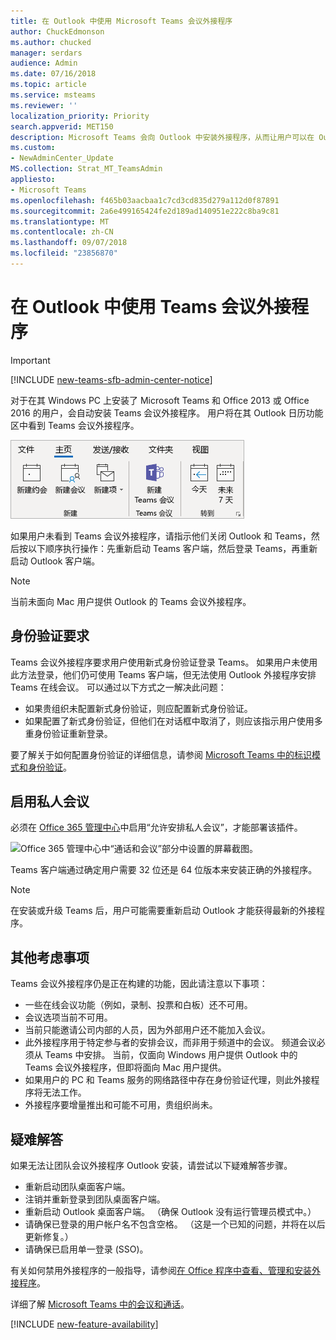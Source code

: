 ```yaml
---
title: 在 Outlook 中使用 Microsoft Teams 会议外接程序
author: ChuckEdmonson
ms.author: chucked
manager: serdars
audience: Admin
ms.date: 07/16/2018
ms.topic: article
ms.service: msteams
ms.reviewer: ''
localization_priority: Priority
search.appverid: MET150
description: Microsoft Teams 会向 Outlook 中安装外接程序，从而让用户可以在 Outlook 中安排 Teams 会议。
ms.custom:
- NewAdminCenter_Update
MS.collection: Strat_MT_TeamsAdmin
appliesto:
- Microsoft Teams
ms.openlocfilehash: f465b03aacbaa1c7cd3cd835d279a112d0f87891
ms.sourcegitcommit: 2a6e499165424fe2d189ad140951e222c8ba9c81
ms.translationtype: MT
ms.contentlocale: zh-CN
ms.lasthandoff: 09/07/2018
ms.locfileid: "23856870"
---
```

<a name="use-the-teams-meeting-add-in-in-outlook"></a>在 Outlook 中使用 Teams 会议外接程序
=======================================
> [!IMPORTANT]
> [!INCLUDE [new-teams-sfb-admin-center-notice](includes/new-teams-sfb-admin-center-notice.md)]

对于在其 Windows PC 上安装了 Microsoft Teams 和 Office 2013 或 Office 2016 的用户，会自动安装 Teams 会议外接程序。 用户将在其 Outlook 日历功能区中看到 Teams 会议外接程序。 

![Outlook 功能区中的 Teams 外接程序屏幕截图。](media/Teams-add-in-for-Outlook.png)

如果用户未看到 Teams 会议外接程序，请指示他们关闭 Outlook 和 Teams，然后按以下顺序执行操作：先重新启动 Teams 客户端，然后登录 Teams，再重新启动 Outlook 客户端。

> [!NOTE]
> 当前未面向 Mac 用户提供 Outlook 的 Teams 会议外接程序。

## <a name="authentication-requirements"></a>身份验证要求

Teams 会议外接程序要求用户使用新式身份验证登录 Teams。 如果用户未使用此方法登录，他们仍可使用 Teams 客户端，但无法使用 Outlook 外接程序安排 Teams 在线会议。 可以通过以下方式之一解决此问题：

- 如果贵组织未配置新式身份验证，则应配置新式身份验证。
- 如果配置了新式身份验证，但他们在对话框中取消了，则应该指示用户使用多重身份验证重新登录。

要了解关于如何配置身份验证的详细信息，请参阅 [Microsoft Teams 中的标识模式和身份验证](identify-models-authentication.md)。

## <a name="enable-private-meetings"></a>启用私人会议

必须在 [Office 365 管理中心](https://portal.office.com/adminportal/home)中启用“允许安排私人会议”，才能部署该插件。

![Office 365 管理中心中“通话和会议”部分中设置的屏幕截图。](media/Enable_Microsoft_Teams_features_in_your_Office_365_organization_image9.png)

Teams 客户端通过确定用户需要 32 位还是 64 位版本来安装正确的外接程序。

> [!NOTE]
> 在安装或升级 Teams 后，用户可能需要重新启动 Outlook 才能获得最新的外接程序。

## <a name="other-considerations"></a>其他考虑事项

Teams 会议外接程序仍是正在构建的功能，因此请注意以下事项：
- 一些在线会议功能（例如，录制、投票和白板）还不可用。
- 会议选项当前不可用。
- 当前只能邀请公司内部的人员，因为外部用户还不能加入会议。
- 此外接程序用于特定参与者的安排会议，而非用于频道中的会议。 频道会议必须从 Teams 中安排。 当前，仅面向 Windows 用户提供 Outlook 中的 Teams 会议外接程序，但即将面向 Mac 用户提供。
- 如果用户的 PC 和 Teams 服务的网络路径中存在身份验证代理，则此外接程序将无法工作。
- 外接程序要增量推出和可能不可用，贵组织尚未。

## <a name="troubleshooting"></a>疑难解答

如果无法让团队会议外接程序 Outlook 安装，请尝试以下疑难解答步骤。

- 重新启动团队桌面客户端。
- 注销并重新登录到团队桌面客户端。
- 重新启动 Outlook 桌面客户端。 （确保 Outlook 没有运行管理员模式中。）
- 请确保已登录的用户帐户名不包含空格。 （这是一个已知的问题，并将在以后更新修复。）
- 请确保已启用单一登录 (SSO)。

有关如何禁用外接程序的一般指导，请参阅[在 Office 程序中查看、管理和安装外接程序](https://support.office.com/article/View-manage-and-install-add-ins-in-Office-programs-16278816-1948-4028-91E5-76DCA5380F8D)。

详细了解 [Microsoft Teams 中的会议和通话](https://support.office.com/article/Meetings-and-calls-d92432d5-dd0f-4d17-8f69-06096b6b48a8)。

[!INCLUDE [new-feature-availability](includes/new-feature-availability.md)]

